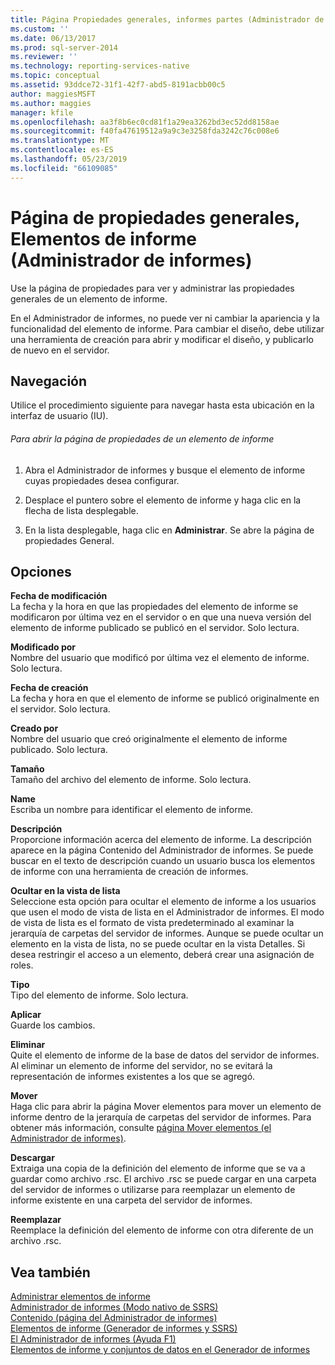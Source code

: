 ```yaml
---
title: Página Propiedades generales, informes partes (Administrador de informes) | Microsoft Docs
ms.custom: ''
ms.date: 06/13/2017
ms.prod: sql-server-2014
ms.reviewer: ''
ms.technology: reporting-services-native
ms.topic: conceptual
ms.assetid: 93ddce72-31f1-42f7-abd5-8191acbb00c5
author: maggiesMSFT
ms.author: maggies
manager: kfile
ms.openlocfilehash: aa3f8b6ec0cd81f1a29ea3262bd3ec52dd8158ae
ms.sourcegitcommit: f40fa47619512a9a9c3e3258fda3242c76c008e6
ms.translationtype: MT
ms.contentlocale: es-ES
ms.lasthandoff: 05/23/2019
ms.locfileid: "66109085"
---
```

# <a name="general-properties-page-report-parts-report-manager"></a>Página de propiedades generales, Elementos de informe (Administrador de informes)
  Use la página de propiedades para ver y administrar las propiedades generales de un elemento de informe.  
  
 En el Administrador de informes, no puede ver ni cambiar la apariencia y la funcionalidad del elemento de informe. Para cambiar el diseño, debe utilizar una herramienta de creación para abrir y modificar el diseño, y publicarlo de nuevo en el servidor.  
  
## <a name="navigation"></a>Navegación  
 Utilice el procedimiento siguiente para navegar hasta esta ubicación en la interfaz de usuario (IU).  
  
###### <a name="to-open-the-properties-page-for-a-report-part"></a>Para abrir la página de propiedades de un elemento de informe  
  
1.  Abra el Administrador de informes y busque el elemento de informe cuyas propiedades desea configurar.  
  
2.  Desplace el puntero sobre el elemento de informe y haga clic en la flecha de lista desplegable.  
  
3.  En la lista desplegable, haga clic en **Administrar**. Se abre la página de propiedades General.  
  
## <a name="options"></a>Opciones  
 **Fecha de modificación**  
 La fecha y la hora en que las propiedades del elemento de informe se modificaron por última vez en el servidor o en que una nueva versión del elemento de informe publicado se publicó en el servidor. Solo lectura.  
  
 **Modificado por**  
 Nombre del usuario que modificó por última vez el elemento de informe. Solo lectura.  
  
 **Fecha de creación**  
 La fecha y hora en que el elemento de informe se publicó originalmente en el servidor. Solo lectura.  
  
 **Creado por**  
 Nombre del usuario que creó originalmente el elemento de informe publicado. Solo lectura.  
  
 **Tamaño**  
 Tamaño del archivo del elemento de informe. Solo lectura.  
  
 **Name**  
 Escriba un nombre para identificar el elemento de informe.  
  
 **Descripción**  
 Proporcione información acerca del elemento de informe. La descripción aparece en la página Contenido del Administrador de informes. Se puede buscar en el texto de descripción cuando un usuario busca los elementos de informe con una herramienta de creación de informes.  
  
 **Ocultar en la vista de lista**  
 Seleccione esta opción para ocultar el elemento de informe a los usuarios que usen el modo de vista de lista en el Administrador de informes. El modo de vista de lista es el formato de vista predeterminado al examinar la jerarquía de carpetas del servidor de informes. Aunque se puede ocultar un elemento en la vista de lista, no se puede ocultar en la vista Detalles. Si desea restringir el acceso a un elemento, deberá crear una asignación de roles.  
  
 **Tipo**  
 Tipo del elemento de informe. Solo lectura.  
  
 **Aplicar**  
 Guarde los cambios.  
  
 **Eliminar**  
 Quite el elemento de informe de la base de datos del servidor de informes. Al eliminar un elemento de informe del servidor, no se evitará la representación de informes existentes a los que se agregó.  
  
 **Mover**  
 Haga clic para abrir la página Mover elementos para mover un elemento de informe dentro de la jerarquía de carpetas del servidor de informes. Para obtener más información, consulte [página Mover elementos &#40;el Administrador de informes&#41;](../../2014/reporting-services/move-items-page-report-manager.md).  
  
 **Descargar**  
 Extraiga una copia de la definición del elemento de informe que se va a guardar como archivo .rsc. El archivo .rsc se puede cargar en una carpeta del servidor de informes o utilizarse para reemplazar un elemento de informe existente en una carpeta del servidor de informes.  
  
 **Reemplazar**  
 Reemplace la definición del elemento de informe con otra diferente de un archivo .rsc.  
  
## <a name="see-also"></a>Vea también  
 [Administrar elementos de informe](report-design/managing-report-parts.md)   
 [Administrador de informes &#40;Modo nativo de SSRS&#41;](../../2014/reporting-services/report-manager-ssrs-native-mode.md)   
 [Contenido &#40;página del Administrador de informes&#41;](../../2014/reporting-services/contents-page-report-manager.md)   
 [Elementos de informe &#40;Generador de informes y SSRS&#41;](report-parts-report-builder-and-ssrs.md)   
 [El Administrador de informes (Ayuda F1)](../../2014/reporting-services/report-manager-f1-help.md)   
 [Elementos de informe y conjuntos de datos en el Generador de informes](report-data/report-parts-and-datasets-in-report-builder.md)  
  
  
